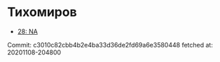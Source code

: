 # Тихомиров
- [28: NA](28.md)

Commit: c3010c82cbb4b2e4ba33d36de2fd69a6e3580448
 fetched at: 20201108-204800
